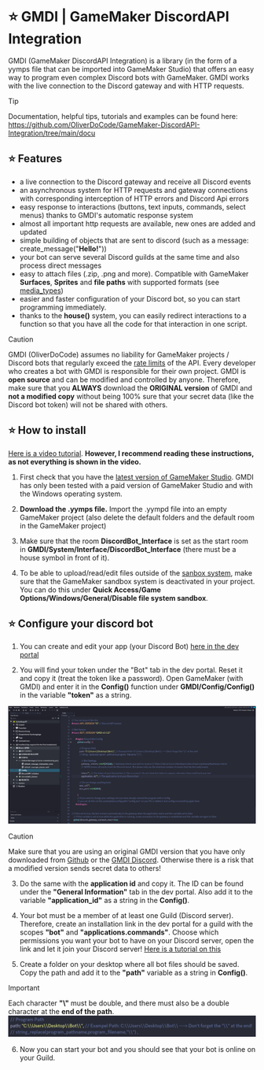 # ⭐ GMDI | GameMaker DiscordAPI Integration
GMDI (GameMaker DiscordAPI Integration) is a library (in the form of a yymps file that can be imported into GameMaker Studio) that offers an easy way to program even complex Discord bots with GameMaker. GMDI works with the live connection to the Discord gateway and with HTTP requests. 

> [!TIP] 
> Documentation, helpful tips, tutorials and examples can be found here: 
https://github.com/OliverDoCode/GameMaker-DiscordAPI-Integration/tree/main/docu

## ⭐ Features
- a live connection to the Discord gateway and receive all Discord events
- an asynchronous system for HTTP requests and gateway connections with corresponding interception of HTTP errors and Discord Api errors
- easy response to interactions (buttons, text inputs, commands, select menus) thanks to GMDI's automatic response system
- almost all important http requests are available, new ones are added and updated
- simple building of objects that are sent to discord (such as a message: create_message("**Hello!**"))
- your bot can serve several Discord guilds at the same time and also process direct messages
- easy to attach files (.zip, .png and more). Compatible with GameMaker **Surfaces**, **Sprites** and **file paths** with supported formats (see [media_types](https://de.wikipedia.org/wiki/Internet_Media_Type))
- easier and faster configuration of your Discord bot, so you can start programming immediately.
- thanks to the **house()** system, you can easily redirect interactions to a function so that you have all the code for that interaction in one script.

> [!CAUTION]
> GMDI (OliverDoCode) assumes no liability for GameMaker projects / Discord bots that regularly exceed the 
[rate limits](https://discord.com/developers/docs/topics/rate-limits) of the API. Every developer who creates a bot with GMDI is responsible for their own project. GMDI is **open source** and can be modified and controlled by anyone. Therefore, make sure that you **ALWAYS** download the **ORIGINAL version** of GMDI and **not a modified copy** without being 100% sure that your secret data (like the Discord bot token) will not be shared with others. 


## ⭐ How to install
[Here is a video tutorial](https://www.youtube.com/watch?v=Q3g9KW8QxUM&ab_channel=OliverDoCode). 
**However, I recommend reading these instructions, as not everything is shown in the video.**

1. First check that you have the [latest version of GameMaker Studio](https://gms.yoyogames.com/ReleaseNotes.html). GMDI has only been tested with a paid version of GameMaker Studio and with the Windows operating system.

2. **Download the .yymps file.** Import the .yympd file into an empty GameMaker project (also delete the default folders and the default room in the GameMaker project)

3. Make sure that the room **DiscordBot_Interface** is set as the start room in **GMDI/System/Interface/DiscordBot_Interface** (there must be a house symbol in front of it).

4. To be able to upload/read/edit files outside of the [sanbox system](https://manual.gamemaker.io/monthly/en/Additional_Information/The_File_System.htm), make sure that the GameMaker sandbox system is deactivated in your project. 
You can do this under **Quick Access/Game Options/Windows/General/Disable file system sandbox**.


## ⭐ Configure your discord bot

1. You can create and edit your app (your Discord Bot) [here in the dev portal](https://discord.com/developers/applications)

2. You will find your token under the "Bot" tab in the dev portal. Reset it and copy it (treat the token like a password). Open GameMaker (with GMDI) and enter it in the **Config()** function under **GMDI/Config/Config()** in the variable **"token"** as a string. 

![Config()](img/screenshot_config.png)

> [!CAUTION]
> Make sure that you are using an original GMDI version that you have only downloaded from [Github](https://github.com/OliverDoCode/GameMaker-DiscordAPI-Integration) or the [GMDI Discord](https://discord.com/invite/PVV3afa3GC). Otherwise there is a risk that a modified version sends secret data to others!

3. Do the same with the **application id** and copy it. The ID can be found under the **"General Information"** tab in the dev portal.
Also add it to the variable **"application_id"** as a string in the **Config()**.

4. Your bot must be a member of at least one Guild (Discord server).
Therefore, create an installation link in the dev portal for a guild with the scopes **"bot"** and **"applications.commands"**. 
Choose which permissions you want your bot to have on your Discord server, open the link and let it join your Discord server!
[Here is a tutorial on this](https://www.youtube.com/watch?v=Q3g9KW8QxUM&ab_channel=OliverDoCode)

5. Create a folder on your desktop where all bot files should be saved. Copy the path and add it to the **"path"** variable as a string in **Config()**. 
> [!IMPORTANT]
> Each character **"\\"** must be double, and there must also be a double character at the **end of the path**.
![path](img/screenshot_path.png)

6. Now you can start your bot and you should see that your bot is online on your Guild.
